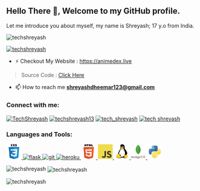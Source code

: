 ## Hello There :wave:, Welcome to my GitHub profile.

Let me introduce you about myself, my name is Shreyash; 17 y.o from India.

<p align="left"> <img src="https://komarev.com/ghpvc/?username=techshreyash&label=Profile%20views&color=0e75b6&style=flat" alt="techshreyash" /> </p>

<p align="left"> <a href="https://github.com/ryo-ma/github-profile-trophy"><img src="https://github-profile-trophy.vercel.app/?username=techshreyash" alt="techshreyash" /></a> </p>

- ⚡ Checkout My Website : https://animedex.live
> Source Code : [Click Here](https://github.com/TechShreyash/AnimeDexLite)

- 📫 How to reach me **shreyashdheemar123@gmail.com**

<h3 align="left">Connect with me:</h3>
<p align="left">

<a href="https://telegram.me/TechShreyash" target="blank"><img align="center" src="https://i.imgur.com/TzCA2Oh.png" alt="TechShreyash" height="40" width="40" /></a>
<a href="https://twitter.com/techshreyash13" target="blank"><img align="center" src="https://raw.githubusercontent.com/rahuldkjain/github-profile-readme-generator/master/src/images/icons/Social/twitter.svg" alt="techshreyash13" height="30" width="40" /></a>
<a href="https://instagram.com/tech_shreyash" target="blank"><img align="center" src="https://raw.githubusercontent.com/rahuldkjain/github-profile-readme-generator/master/src/images/icons/Social/instagram.svg" alt="tech_shreyash" height="30" width="40" /></a>
<a href="https://youtube.com/channel/UCrtNsDOWX1TYFur2gGrmnzA" target="blank"><img align="center" src="https://raw.githubusercontent.com/rahuldkjain/github-profile-readme-generator/master/src/images/icons/Social/youtube.svg" alt="tech shreyash" height="30" width="40" /></a>
</p>

<h3 align="left">Languages and Tools:</h3>
<p align="left"> <a href="https://www.w3schools.com/css/" target="_blank" rel="noreferrer"> <img src="https://raw.githubusercontent.com/devicons/devicon/master/icons/css3/css3-original-wordmark.svg" alt="css3" width="40" height="40"/> </a> <a href="https://flask.palletsprojects.com/" target="_blank" rel="noreferrer"> <img src="https://www.vectorlogo.zone/logos/pocoo_flask/pocoo_flask-icon.svg" alt="flask" width="40" height="40"/> </a> <a href="https://git-scm.com/" target="_blank" rel="noreferrer"> <img src="https://www.vectorlogo.zone/logos/git-scm/git-scm-icon.svg" alt="git" width="40" height="40"/> </a> <a href="https://heroku.com" target="_blank" rel="noreferrer"> <img src="https://www.vectorlogo.zone/logos/heroku/heroku-icon.svg" alt="heroku" width="40" height="40"/> </a> <a href="https://www.w3.org/html/" target="_blank" rel="noreferrer"> <img src="https://raw.githubusercontent.com/devicons/devicon/master/icons/html5/html5-original-wordmark.svg" alt="html5" width="40" height="40"/> </a> <a href="https://developer.mozilla.org/en-US/docs/Web/JavaScript" target="_blank" rel="noreferrer"> <img src="https://raw.githubusercontent.com/devicons/devicon/master/icons/javascript/javascript-original.svg" alt="javascript" width="40" height="40"/> </a> <a href="https://www.linux.org/" target="_blank" rel="noreferrer"> <img src="https://raw.githubusercontent.com/devicons/devicon/master/icons/linux/linux-original.svg" alt="linux" width="40" height="40"/> </a> <a href="https://www.mongodb.com/" target="_blank" rel="noreferrer"> <img src="https://raw.githubusercontent.com/devicons/devicon/master/icons/mongodb/mongodb-original-wordmark.svg" alt="mongodb" width="40" height="40"/> </a> <a href="https://www.python.org" target="_blank" rel="noreferrer"> <img src="https://raw.githubusercontent.com/devicons/devicon/master/icons/python/python-original.svg" alt="python" width="40" height="40"/> </a> </p>

<p><img align="left" src="https://github-readme-stats.vercel.app/api/top-langs?username=techshreyash&show_icons=true&locale=en&layout=compact" alt="techshreyash" /></p>

<p>&nbsp;<img align="center" src="https://github-readme-stats.vercel.app/api?username=techshreyash&show_icons=true&locale=en" alt="techshreyash" /></p>

<p><img align="center" src="https://github-readme-streak-stats.herokuapp.com/?user=techshreyash&" alt="techshreyash" /></p>
